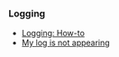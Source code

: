### Logging
- [Logging: How-to](Logging/Logging%20How-to.md)  
- [My log is not appearing](Logging/Log%20Not%20Appearing.md)